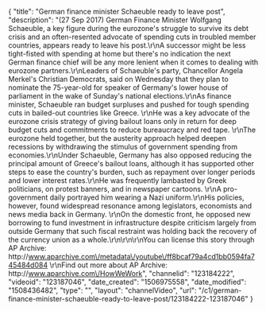 {
    "title": "German finance minister Schaeuble ready to leave post",
    "description": "(27 Sep 2017) German Finance Minister Wolfgang Schaeuble, a key figure during the eurozone's struggle to survive its debt crisis and an often-resented advocate of spending cuts in troubled member countries, appears ready to leave his post.\r\nA successor might be less tight-fisted with spending at home but there's no indication the next German finance chief will be any more lenient when it comes to dealing with eurozone partners.\r\nLeaders of Schaeuble's party, Chancellor Angela Merkel's Christian Democrats, said on Wednesday that they plan to nominate the 75-year-old for speaker of Germany's lower house of parliament in the wake of Sunday's national elections.\r\nAs finance minister, Schaeuble ran budget surpluses and pushed for tough spending cuts in bailed-out countries like Greece. \r\nHe was a key advocate of the eurozone crisis strategy of giving bailout loans only in return for deep budget cuts and commitments to reduce bureaucracy and red tape. \r\nThe eurozone held together, but the austerity approach helped deepen recessions by withdrawing the stimulus of government spending from economies.\r\nUnder Schaeuble, Germany has also opposed reducing the principal amount of Greece's bailout loans, although it has supported other steps to ease the country's burden, such as repayment over longer periods and lower interest rates.\r\nHe was frequently lambasted by Greek politicians, on protest banners, and in newspaper cartoons. \r\nA pro-government daily portrayed him wearing a Nazi uniform.\r\nHis policies, however, found widespread resonance among legislators, economists and news media back in Germany. \r\nOn the domestic front, he opposed new borrowing to fund investment in infrastructure despite criticism largely from outside Germany that such fiscal restraint was holding back the recovery of the currency union as a whole.\r\n\r\n\r\nYou can license this story through AP Archive: http:\/\/www.aparchive.com\/metadata\/youtube\/ff8bcaf79a4cd1bb0594fa745484d084 \r\nFind out more about AP Archive: http:\/\/www.aparchive.com\/HowWeWork",
    "channelid": "123184222",
    "videoid": "123187046",
    "date_created": "1506975558",
    "date_modified": "1508436482",
    "type": "",
    "layout": "channelVideo",
    "url": "\/c1\/german-finance-minister-schaeuble-ready-to-leave-post\/123184222-123187046"
}